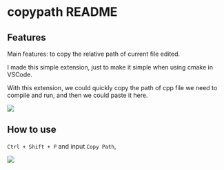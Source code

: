 # copypath README

## Features

Main features: to copy the relative path of current file edited.

I made this simple extension, just to make it simple when using cmake in VSCode.

With this extension, we could quickly copy the path of cpp file we need to compile and run, and then we could paste it here.

![](https://imgur.com/XjuXZiu.png)

## How to use

`Ctrl + Shift + P` and input `Copy Path`,

![](https://imgur.com/ajhfemN.png)
